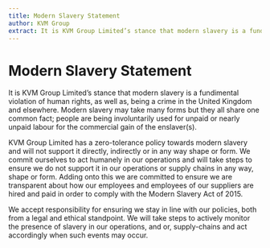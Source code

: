 ```yaml
---
title: Modern Slavery Statement
author: KVM Group
extract: It is KVM Group Limited’s stance that modern slavery is a fundimental violation of human rights, as well as, being a crime in the United Kingdom and elsewhere. Modern slavery may take many forms but they all share one common fact; people are being involuntarily used for unpaid or nearly unpaid labour for the commercial gain of the enslaver(s).
---
```


# Modern Slavery Statement

It is KVM Group Limited’s stance that modern slavery is a fundimental violation of human rights, as well as, being a crime in the United Kingdom and elsewhere. Modern slavery may take many forms but they all share one common fact; people are being involuntarily used for unpaid or nearly unpaid labour for the commercial gain of the enslaver(s).

KVM Group Limited has a zero-tolerance policy towards modern slavery and will not support it directly, indirectly or in any way shape or form. We commit ourselves to act humanely in our operations and will take steps to ensure we do not support it in our operations or supply chains in any way, shape or form. Adding onto this we are committed to ensure we are transparent about how our employees and employees of our suppliers are hired and paid in order to comply with the Modern Slavery Act of 2015. 

We accept responsibility for ensuring we stay in line with our policies, both from a legal and ethical standpoint. We will take steps to actively monitor the presence of slavery in our operations, and or, supply-chains and act accordingly when such events may occur.

